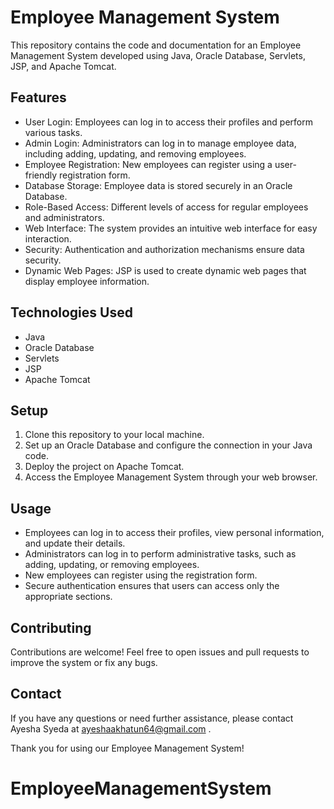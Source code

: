 # Employee Management System

This repository contains the code and documentation for an Employee Management System developed using Java, Oracle Database, Servlets, JSP, and Apache Tomcat.

## Features

- User Login: Employees can log in to access their profiles and perform various tasks.
- Admin Login: Administrators can log in to manage employee data, including adding, updating, and removing employees.
- Employee Registration: New employees can register using a user-friendly registration form.
- Database Storage: Employee data is stored securely in an Oracle Database.
- Role-Based Access: Different levels of access for regular employees and administrators.
- Web Interface: The system provides an intuitive web interface for easy interaction.
- Security: Authentication and authorization mechanisms ensure data security.
- Dynamic Web Pages: JSP is used to create dynamic web pages that display employee information.

## Technologies Used

- Java
- Oracle Database
- Servlets
- JSP
- Apache Tomcat

## Setup

1. Clone this repository to your local machine.
2. Set up an Oracle Database and configure the connection in your Java code.
3. Deploy the project on Apache Tomcat.
4. Access the Employee Management System through your web browser.

## Usage

- Employees can log in to access their profiles, view personal information, and update their details.
- Administrators can log in to perform administrative tasks, such as adding, updating, or removing employees.
- New employees can register using the registration form.
- Secure authentication ensures that users can access only the appropriate sections.

## Contributing

Contributions are welcome! Feel free to open issues and pull requests to improve the system or fix any bugs.



## Contact

If you have any questions or need further assistance, please contact Ayesha Syeda at ayeshaakhatun64@gmail.com .

Thank you for using our Employee Management System!

# EmployeeManagementSystem
